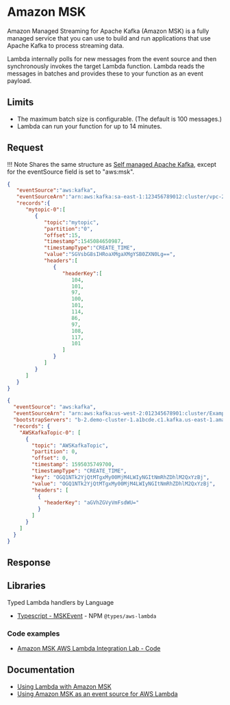 # Amazon MSK

Amazon Managed Streaming for Apache Kafka (Amazon MSK) is a fully managed service that you can use to build and run applications that use Apache Kafka to
process streaming data.

Lambda internally polls for new messages from the event source and then synchronously invokes the target Lambda function. Lambda reads the messages in 
batches and provides these to your function as an event payload.

## Limits

- The maximum batch size is configurable. (The default is 100 messages.)
- Lambda can run your function for up to 14 minutes.

## Request

!!! Note
      Shares the same structure as [Self managed Apache Kafka](./apache-kafka.md), except for the eventSource field is set to "aws:msk".

```json title="Managed Kafka"
{
   "eventSource":"aws:kafka",
   "eventSourceArn":"arn:aws:kafka:sa-east-1:123456789012:cluster/vpc-2priv-2pub/751d2973-a626-431c-9d4e-d7975eb44dd7-2",
   "records":{
      "mytopic-0":[
         {
            "topic":"mytopic",
            "partition":"0",
            "offset":15,
            "timestamp":1545084650987,
            "timestampType":"CREATE_TIME",
            "value":"SGVsbG8sIHRoaXMgaXMgYSB0ZXN0Lg==",
            "headers":[
               {
                  "headerKey":[
                     104,
                     101,
                     97,
                     100,
                     101,
                     114,
                     86,
                     97,
                     108,
                     117,
                     101
                  ]
               }
            ]
         }
      ]
   }
}
```

```json title="Another managed Kafka example"
{
  "eventSource": "aws:kafka",
  "eventSourceArn": "arn:aws:kafka:us-west-2:012345678901:cluster/ExampleMSKCluster/e9f754c6-d29a-4430-a7db-958a19fd2c54-4",
  "bootstrapServers": "b-2.demo-cluster-1.a1bcde.c1.kafka.us-east-1.amazonaws.com:9092,b-1.demo-cluster-1.a1bcde.c1.kafka.us-east-1.amazonaws.com:9092",
  "records": {
    "AWSKafkaTopic-0": [
      {
        "topic": "AWSKafkaTopic",
        "partition": 0,
        "offset": 0,
        "timestamp": 1595035749700,
        "timestampType": "CREATE_TIME",
        "key": "OGQ1NTk2YjQtMTgxMy00MjM4LWIyNGItNmRhZDhlM2QxYzBj",
        "value": "OGQ1NTk2YjQtMTgxMy00MjM4LWIyNGItNmRhZDhlM2QxYzBj",
        "headers": [
          {
            "headerKey": "aGVhZGVyVmFsdWU="
          }
        ]
      }
    ]
  }
}
```

## Response

## Libraries

Typed Lambda handlers by Language

- [Typescript - MSKEvent](https://github.com/DefinitelyTyped/DefinitelyTyped/blob/master/types/aws-lambda/trigger/msk.d.ts) - NPM `@types/aws-lambda`

### Code examples

- [Amazon MSK AWS Lambda Integration Lab - Code](https://github.com/aws-samples/integration-sample-lambda-msk)

## Documentation

- [Using Lambda with Amazon MSK](https://docs.aws.amazon.com/lambda/latest/dg/with-msk.html)
- [Using Amazon MSK as an event source for AWS Lambda](https://aws.amazon.com/blogs/compute/using-amazon-msk-as-an-event-source-for-aws-lambda/)
